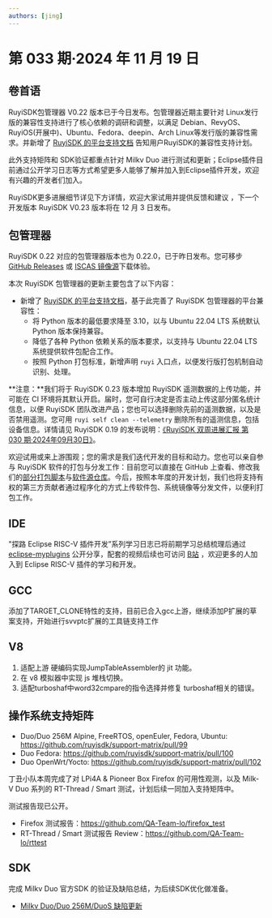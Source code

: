 ```yaml
---
authors: [jing]
---
```

# 第 033 期·2024 年 11 月 19 日

## 卷首语
RuyiSDK包管理器 V0.22 版本已于今日发布。包管理器近期主要针对 Linux发行版的兼容性支持进行了核心依赖的调研和调整，以满足 Debian、RevyOS、RuyiOS(开展中)、Ubuntu、Fedora、deepin、Arch Linux等发行版的兼容性需求。并新增了 [RuyiSDK 的平台支持文档][ruyisdk-platform-support] 告知用户RuyiSDK的兼容性支持计划。

此外支持矩阵和 SDK验证都重点针对 Milkv Duo 进行测试和更新；Eclipse插件目前通过公开学习日志等方式希望更多人能够了解并加入到Eclipse插件开发，欢迎有兴趣的开发者们加入。

RuyiSDK更多进展细节详见下方详情，欢迎大家试用并提供反馈和建议 ，下一个开发版本 RuyiSDK V0.23 版本将在 12 月 3 日发布。

## 包管理器

RuyiSDK 0.22 对应的包管理器版本也为 0.22.0，已于昨日发布。您可移步
[GitHub Releases][ruyi-0.22.0-gh] 或 [ISCAS 镜像源][ruyi-0.22.0-iscas]下载体验。

[ruyi-0.22.0-gh]: https://github.com/ruyisdk/ruyi/releases/tag/0.22.0
[ruyi-0.22.0-iscas]: https://mirror.iscas.ac.cn/ruyisdk/ruyi/releases/0.22.0/

本次 RuyiSDK 包管理器的更新主要包含了以下内容：

* 新增了 [RuyiSDK 的平台支持文档][ruyisdk-platform-support]，基于此完善了 RuyiSDK 包管理器的平台兼容性：
    * 将 Python 版本的最低要求降至 3.10，以与 Ubuntu 22.04 LTS 系统默认 Python 版本保持兼容。
    * 降低了各种 Python 依赖关系的版本要求，以支持与 Ubuntu 22.04 LTS 系统提供软件包配合工作。
    * 按照 Python 打包标准，新增声明 `ruyi` 入口点，以便发行版打包机制自动识别、处理。

**注意：**我们将于 RuyiSDK 0.23 版本增加 RuyiSDK 遥测数据的上传功能，并可能在 CI
环境将其默认开启。届时，您可自行决定是否主动上传这部分匿名统计信息，以便
RuyiSDK 团队改进产品；您也可以选择删除先前的遥测数据，以及是否禁用遥测。您可用
`ruyi self clean --telemetry` 删除所有的遥测信息，包括设备信息。详情请见 RuyiSDK 0.19
的发布说明：[《RuyiSDK 双周进展汇报 第 030 期·2024年09月30日》][ruyisdk-biweekly-30]。

[ruyisdk-platform-support]: https://ruyisdk.org/docs/Other/platform-support
[ruyisdk-biweekly-30]: ./20240930-ruyisdk-biweekly-30.md

欢迎试用或来上游围观；您的需求是我们迭代开发的目标和动力。您也可以亲自参与
RuyiSDK 软件的打包与分发工作：目前您可以直接在 GitHub 上查看、修改我们的[部分打包脚本](https://github.com/ruyisdk/ruyici)与[软件源仓库](https://github.com/ruyisdk/packages-index)。今后，按照本年度的开发计划，我们也将支持有权的第三方贡献者通过程序化的方式上传软件包、系统镜像等分发文件，以便利打包工作。

## IDE
"探路 Eclipse RISC-V 插件开发”系列学习日志已将前期学习总结梳理后通过 [eclipse-myplugins](https://github.com/xijing21/eclipse-myplugins) 公开分享，配套的视频后续也可访问 [B站](https://space.bilibili.com/405461644) ，欢迎更多的人加入到 Eclipse RISC-V 插件的学习和开发。

## GCC
添加了TARGET_CLONE特性的支持，目前已合入gcc上游，继续添加P扩展的草案支持，开始进行svvptc扩展的工具链支持工作


## V8
1. 适配上游 硬编码实现JumpTableAssembler的 jit 功能。
2. 在 v8 模拟器中实现 js 堆栈切换。
3. 适配turboshaf中word32cmpare的指令选择并修复 turboshaf相关的错误。


## 操作系统支持矩阵

- Duo/Duo 256M Alpine, FreeRTOS, openEuler, Fedora, Ubuntu: https://github.com/ruyisdk/support-matrix/pull/99
- Duo Fedora: https://github.com/ruyisdk/support-matrix/pull/100
- Duo OpenWrt/Yocto: https://github.com/ruyisdk/support-matrix/pull/102

丁丑小队本周完成了对 LPi4A & Pioneer Box Firefox 的可用性观测，以及 Milk-V Duo 系列的 RT-Thread / Smart 测试，计划后续一同加入支持矩阵中。

测试报告现已公开。

- Firefox 测试报告：https://github.com/QA-Team-lo/firefox_test
- RT-Thread / Smart 测试报告 Review：https://github.com/QA-Team-lo/rttest

## SDK
完成 Milkv Duo 官方SDK 的验证及缺陷总结，为后续SDK优化做准备。
- [Milkv Duo/Duo 256M/DuoS 缺陷更新](https://gitee.com/yunxiangluo/milkv-duo/blob/master/todo.md)

